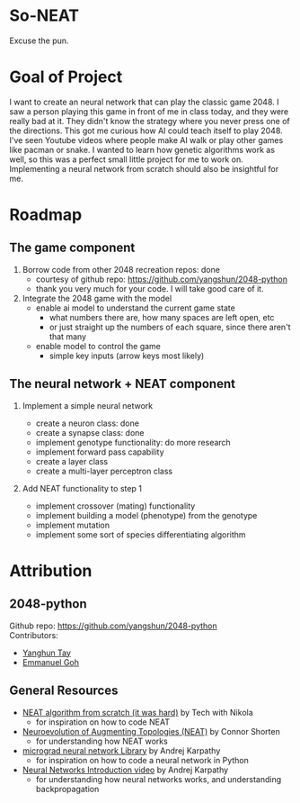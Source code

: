 # So-NEAT 
Excuse the pun. 

# Goal of Project
I want to create an neural network that can play the classic game 2048. I saw a
person playing this game in front of me in class today, and they were really
bad at it. They didn't know the strategy where you never press one of the directions.
This got me curious how AI could teach itself to play 2048. I've seen Youtube
videos where people make AI walk or play other games like pacman or snake. I wanted
to learn how genetic algorithms work as well, so this was a perfect small little
project for me to work on. Implementing a neural network from scratch should also
be insightful for me.

# Roadmap

## The game component
1. Borrow code from other 2048 recreation repos: done
    - courtesy of github repo: https://github.com/yangshun/2048-python
    - thank you very much for your code. I will take good care of it.
2. Integrate the 2048 game with the model
    - enable ai model to understand the current game state
        - what numbers there are, how many spaces are left open, etc
        - or just straight up the numbers of each square, since there aren't that many 
    - enable model to control the game
        - simple key inputs (arrow keys most likely)

## The neural network + NEAT component
1. Implement a simple neural network
    - create a neuron class: done
    - create a synapse class: done
    - implement genotype functionality: do more research
    - implement forward pass capability
    - create a layer class
    - create a multi-layer perceptron class

2. Add NEAT functionality to step 1
    - implement crossover (mating) functionality 
    - implement building a model (phenotype) from the genotype
    - implement mutation
    - implement some sort of species differentiating algorithm






# Attribution

## 2048-python
Github repo: https://github.com/yangshun/2048-python<br>
Contributors:
- [Yanghun Tay](http://github.com/yangshun)
- [Emmanuel Goh](http://github.com/emman27)

## General Resources
- <a href = 'https://www.youtube.com/watch?v=lAjcH-hCusg'>NEAT algorithm from scratch (it was hard)</a> by Tech with Nikola
    - for inspiration on how to code NEAT
- <a href = 'https://www.youtube.com/watch?v=b3D8jPmcw-g'>Neuroevolution of Augmenting Topologies (NEAT)</a> by Connor Shorten
    - for understanding how NEAT works
- <a href = 'https://github.com/karpathy/micrograd/tree/master'>micrograd neural network Library</a> by Andrej Karpathy
    - for inspiration on how to code a neural network in Python
- <a href = 'https://www.youtube.com/watch?v=VMj-3S1tku0&t=8065s'>Neural Networks Introduction video</a> by Andrej Karpathy
    - for understanding how neural networks works, and understanding backpropagation